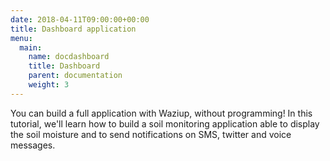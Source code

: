 ```yaml
---
date: 2018-04-11T09:00:00+00:00
title: Dashboard application 
menu:
  main:
    name: docdashboard
    title: Dashboard
    parent: documentation 
    weight: 3
---
```


You can build a full application with Waziup, without programming!
In this tutorial, we'll learn how to build a soil monitoring application able to display the soil moisture and to send notifications on SMS, twitter and voice messages.

